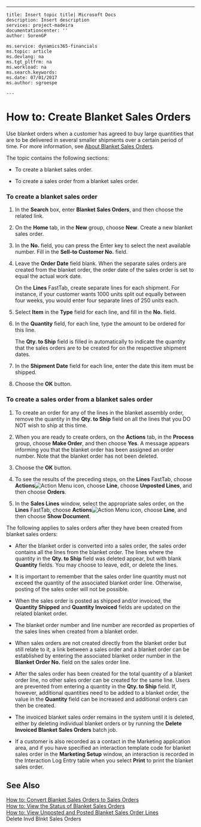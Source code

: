 ---
    title: Insert topic title| Microsoft Docs
    description: Insert description
    services: project-madeira
    documentationcenter: ''
    author: SorenGP

    ms.service: dynamics365-financials
    ms.topic: article
    ms.devlang: na
    ms.tgt_pltfrm: na
    ms.workload: na
    ms.search.keywords:
    ms.date: 07/01/2017
    ms.author: sgroespe

    ---
# How to: Create Blanket Sales Orders
Use blanket orders when a customer has agreed to buy large quantities that are to be delivered in several smaller shipments over a certain period of time. For more information, see [About Blanket Sales Orders](../Sales/about-blanket-sales-orders.md).  
  
 The topic contains the following sections:  
  
-   To create a blanket sales order.  
  
-   To create a sales order from a blanket sales order.  
  
### To create a blanket sales order  
  
1.  In the **Search** box, enter **Blanket Sales Orders**, and then choose the related link.  
  
2.  On the **Home** tab, in the **New** group, choose **New**. Create a new blanket sales order.  
  
3.  In the **No.** field, you can press the Enter key to select the next available number. Fill in the **Sell-to Customer No.** field.  
  
4.  Leave the **Order Date** field blank. When the separate sales orders are created from the blanket order, the order date of the sales order is set to equal the actual work date.  
  
     On the **Lines** FastTab, create separate lines for each shipment. For instance, if your customer wants 1000 units split out equally between four weeks, you would enter four separate lines of 250 units each.  
  
5.  Select **Item** in the **Type** field for each line, and fill in the **No.** field.  
  
6.  In the **Quantity** field, for each line, type the amount to be ordered for this line.  
  
     The **Qty. to Ship** field is filled in automatically to indicate the quantity that the sales orders are to be created for on the respective shipment dates.  
  
7.  In the **Shipment Date** field for each line, enter the date this item must be shipped.  
  
8.  Choose the **OK** button.  
  
### To create a sales order from a blanket sales order  
  
1.  To create an order for any of the lines in the blanket assembly order, remove the quantity in the **Qty. to Ship** field on all the lines that you DO NOT wish to ship at this time.  
  
2.  When you are ready to create orders, on the **Actions** tab, in the **Process** group, choose **Make Order**, and then choose **Yes**. A message appears informing you that the blanket order has been assigned an order number. Note that the blanket order has not been deleted.  
  
3.  Choose the **OK** button.  
  
4.  To see the results of the preceding steps, on the **Lines** FastTab, choose **Actions**![Action Menu icon](../DesignAndEngineering/media/actionmenuicon.png "actionMenuIcon"), choose **Line**, choose **Unposted Lines**, and then choose **Orders**.  
  
5.  In the **Sales Lines** window, select the appropriate sales order, on the **Lines** FastTab, choose **Actions**![Action Menu icon](../DesignAndEngineering/media/actionmenuicon.png "actionMenuIcon"), choose **Line**, and then choose **Show Document**.  
  
 The following applies to sales orders after they have been created from blanket sales orders:  
  
-   After the blanket order is converted into a sales order, the sales order contains all the lines from the blanket order. The lines where the quantity in the **Qty. to Ship** field was deleted appear, but with blank **Quantity** fields. You may choose to leave, edit, or delete the lines.  
  
-   It is important to remember that the sales order line quantity must not exceed the quantity of the associated blanket order line. Otherwise, posting of the sales order will not be possible.  
  
-   When the sales order is posted as shipped and\/or invoiced, the **Quantity Shipped** and **Quantity Invoiced** fields are updated on the related blanket order.  
  
-   The blanket order number and line number are recorded as properties of the sales lines when created from a blanket order.  
  
-   When sales orders are not created directly from the blanket order but still relate to it, a link between a sales order and a blanket order can be established by entering the associated blanket order number in the **Blanket Order No.** field on the sales order line.  
  
-   After the sales order has been created for the total quantity of a blanket order line, no other sales order can be created for the same line. Users are prevented from entering a quantity in the **Qty. to Ship** field. If, however, additional quantities need to be added to a blanket order, the value in the **Quantity** field can be increased and additional orders can then be created.  
  
-   The invoiced blanket sales order remains in the system until it is deleted, either by deleting individual blanket orders or by running the **Delete Invoiced Blanket Sales Orders** batch job.  
  
-   If a customer is also recorded as a contact in the Marketing application area, and if you have specified an interaction template code for blanket sales order in the **Marketing Setup** window, an interaction is recorded in the Interaction Log Entry table when you select **Print** to print the blanket sales order.  
  
## See Also  
 [How to: Convert Blanket Sales Orders to Sales Orders](../Sales/how-to-convert-blanket-sales-orders-to-sales-orders.md)   
 [How to: View the Status of Blanket Sales Orders](../Sales/how-to-view-the-status-of-blanket-sales-orders.md)   
 [How to: View Unposted and Posted Blanket Sales Order Lines](../Sales/how-to-view-unposted-and-posted-blanket-sales-order-lines.md)   
 Delete Invd Blnkt Sales Orders
